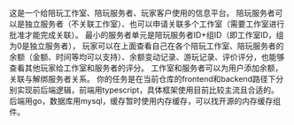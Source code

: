 这是一个给陪玩工作室、陪玩服务者、玩家客户使用的信息平台。
陪玩服务者可以是独立服务者（不关联工作室）、也可以申请关联多个工作室（需要工作室进行批准才能完成关联）。
最小的服务者单元是陪玩服务者ID+组ID（即工作室ID，组为0是独立服务者），
玩家可以在上面查看自己在各个陪玩工作室、陪玩服务者的余额（金额、时间等均可以支持）、余额变动记录、游玩记录、评价评分，也能够查看其他玩家给工作室和服务者的评分。
工作室和服务者可以为用户添加余额，关联与解绑服务者关系。
你的任务是在当前仓库的frontend和backend路径下分别实现前后端逻辑，前端用typescript，具体框架使用目前比较主流且合适的。
后端用go，数据库用mysql，缓存暂时使用内存缓存，可以找开源的内存缓存组件。